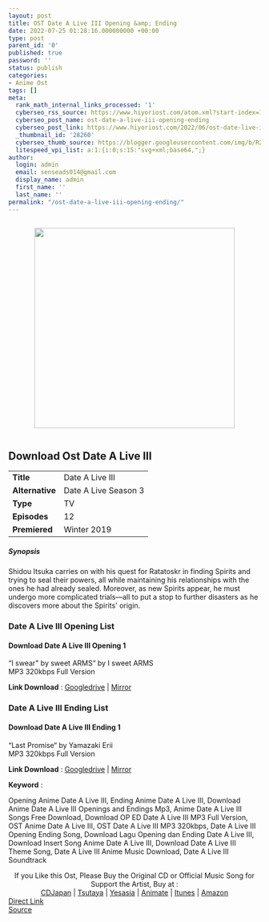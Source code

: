 ```yaml
---
layout: post
title: OST Date A Live III Opening &amp; Ending
date: 2022-07-25 01:28:16.000000000 +00:00
type: post
parent_id: '0'
published: true
password: ''
status: publish
categories:
- Anime Ost
tags: []
meta:
  rank_math_internal_links_processed: '1'
  cyberseo_rss_source: https://www.hiyoriost.com/atom.xml?start-index=1
  cyberseo_post_name: ost-date-a-live-iii-opening-ending
  cyberseo_post_link: https://www.hiyoriost.com/2022/06/ost-date-live-iii-opening-ending.html
  _thumbnail_id: '28260'
  cyberseo_thumb_source: https://blogger.googleusercontent.com/img/b/R29vZ2xl/AVvXsEhfiiW2tILlyavwGz39BfVgCa4rSPQ4LLgfne4HKIpthkk9mi6yO5-6nlJAc4js6yeQzdu7oaOjaU4I4OJEMNRDlPVGjrFC-mIJyYaX6gEFJdUq7hliRYldZuPDCdGp60htSss-63t-xCBOe9tFFmYn_EZ7f_cMS7k7R8PHv_pR0xEXfvqjxtarlCSH/s400/nx100722-M5nXzDkuGOLC.png
  litespeed_vpi_list: a:1:{i:0;s:15:"svg+xml;base64,";}
author:
  login: admin
  email: senseads014@gmail.com
  display_name: admin
  first_name: ''
  last_name: ''
permalink: "/ost-date-a-live-iii-opening-ending/"
---
```

<div class="separator" style="clear: both"><a href="https://blogger.googleusercontent.com/img/b/R29vZ2xl/AVvXsEhfiiW2tILlyavwGz39BfVgCa4rSPQ4LLgfne4HKIpthkk9mi6yO5-6nlJAc4js6yeQzdu7oaOjaU4I4OJEMNRDlPVGjrFC-mIJyYaX6gEFJdUq7hliRYldZuPDCdGp60htSss-63t-xCBOe9tFFmYn_EZ7f_cMS7k7R8PHv_pR0xEXfvqjxtarlCSH/s686/nx100722-M5nXzDkuGOLC.png" style="display: block;padding: 1em 0;text-align: center"><img alt border="0" data-original-height="686" data-original-width="460" height="400" src="{{ site.baseurl }}/assets/2022/07/nx100722-M5nXzDkuGOLC.png" /></a></div>
<div class="judulanime">
<h2>Download Ost Date A Live III</h2>
</div>
<div class="info2" id="Info">
<table>
<tbody>
<tr>
<td class="tablex"><b>Title </b></td>
<td>Date A Live III</td>
</tr>
<tr>
<td class="tablex"><b>Alternative </b></td>
<td>Date A Live Season 3</td>
</tr>
<tr>
<td class="tablex"><b>Type </b></td>
<td>TV</td>
</tr>
<tr>
<td class="tablex"><b>Episodes </b></td>
<td>12</td>
</tr>
<tr>
<td class="tablex"><b>Premiered </b></td>
<td>Winter 2019</td>
</tr>
</tbody>
</table>
</div>
<div class="sinopsis">
<h5>Synopsis</h5>
</div>
<div class="deskripsi">
<p>Shidou Itsuka carries on with his quest for Ratatoskr in finding Spirits and trying to seal their powers, all while maintaining his relationships with the ones he had already sealed. Moreover, as new Spirits appear, he must undergo more complicated trials—all to put a stop to further disasters as he discovers more about the Spirits' origin.</p>
</div>
<div class="listz">
<h3>Date A Live III Opening List</h3>
</div>
<div class="listz3">
<div class="listz1">
<h4>Download Date A Live III Opening 1</h4>
</div>
<div class="listz2">“I swear" by sweet ARMS“ by I sweet ARMS<br />MP3 320kbps Full Version
<p><b>Link Download</b> : <a href="https://drive.google.com/file/d/17yTUMTNiPLh_6YjeLYQEswBnQ77XLoLZ/view?usp=drivesdk" target="_blank" rel="noopener">Googledrive</a> | <a href="https://mir.cr/1EJRNDCM" rel="nofollow noopener" target="_blank">Mirror</a></p>
</div>
</div>
<div class="listz">
<h3>Date A Live III Ending List</h3>
</div>
<div class="listz3">
<div class="listz1">
<h4>Download Date A Live III Ending 1</h4>
</div>
<div class="listz2">“Last Promise“ by Yamazaki Erii<br />MP3 320kbps Full Version
<p><b>Link Download</b> : <a href="https://drive.google.com/file/d/1vuUYoHk1VTVAhqhKptql_CqEVT2QroAr/view?usp=drivesdk" target="_blank" rel="noopener">Googledrive</a> | <a href="https://mir.cr/VAWWPTHG" rel="nofollow noopener" target="_blank">Mirror</a></p>
</div>
</div>
<p><b>Keyword</b> :
<div class="tagser">Opening Anime Date A Live III, Ending Anime Date A Live III, Download Anime Date A Live III Openings and Endings Mp3, Anime Date A Live III Songs Free Download, Download OP ED Date A Live III MP3 Full Version, OST Anime Date A Live III, OST Date A Live III MP3 320kbps, Date A Live III Opening Ending Song, Download Lagu Opening dan Ending Date A Live III, Download Insert Song Anime Date A Live III, Download Date A Live III Theme Song, Date A Live III Anime Music Download, Date A Live III Soundtrack</div>
<p> 
<div class="buycd" align="center">If you Like this Ost, Please Buy the Original CD or Official Music Song for Support the Artist, Buy at : <br /><a href="https://www.cdjapan.co.jp/" target="_blank" rel="noopener">CDJapan</a> | <a href="https://shop.tsutaya.co.jp/" target="_blank" rel="noopener">Tsutaya</a> | <a href="https://www.yesasia.com/" target="_blank" rel="noopener">Yesasia</a> | <a href="https://www.animate-onlineshop.jp/" target="_blank" rel="noopener">Animate</a> | <a href="https://www.apple.com/jp/itunes" target="_blank" rel="noopener">Itunes</a> | <a href="https://amazon.co.jp/" target="_blank" rel="noopener">Amazon</a>
</div>
<div class="divbtn"> <a href="https://handymansurrender.com/fihup8buzv?key=94550f7ce39444073321dde3b8782f97" class="btn"><i class="fa fa-download"></i> Direct Link</a> <br /><a href="https://www.hiyoriost.com/2022/06/ost-date-live-iii-opening-ending.html">Source</a> </div>
